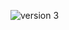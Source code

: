 
![version 3](https://user-images.githubusercontent.com/86893073/147606790-159b71bb-3440-4919-9db9-fc4b5c3b92b5.png)
